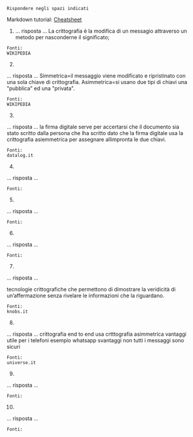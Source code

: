 ```
Rispondere negli spazi indicati
```

Markdown tutorial: [Cheatsheet](https://github.com/adam-p/markdown-here/wiki/Markdown-Cheatsheet)

1. ... risposta ...
La crittografia è la modifica di un messagio attraverso un metodo per nasconderne il significato;
```
Fonti:
WIKIPEDIA
```

2. 
... risposta ...
Simmetrica=il messaggio viene modificato e ripristinato con una sola chiave di crittografia.
Asimmetrica=si usano due tipi di chiavi una "pubblica" ed una "privata".

```
Fonti:
WIKIPEDIA
```

3. 

... risposta ...
la firma digitale serve per accertarsi che il documento sia stato scritto dalla persona che lha scritto dato che  la firma digitale usa la crittografia asiemmetrica per assegnare allimpronta le due chiavi. 
```
Fonti:
datalog.it
```

4. 

... risposta ...


```
Fonti:

```

5. 

... risposta ...


```
Fonti:

```

6. 

... risposta ...


```
Fonti:

```

7. 

... risposta ...

tecnologie crittografiche che permettono di dimostrare la veridicità di un’affermazione senza rivelare le informazioni che la riguardano.
```
Fonti:
knobs.it
```

8. 

... risposta ...
crittografia end to end usa crtttografia asimmetrica vantaggi utile per i telefoni esempio whatsapp 
svantaggi non tutti i messaggi sono sicuri

```
Fonti:
universe.it
```

9. 

... risposta ...


```
Fonti:

```

10. 

... risposta ...


```
Fonti:

```